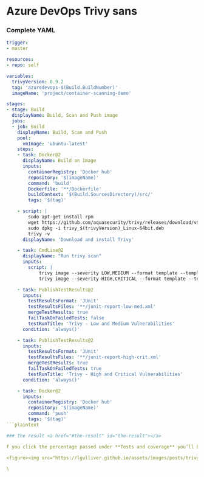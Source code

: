 # Azure DevOps Trivy sans

### Complete YAML <a href="#complete-yaml" id="complete-yaml"></a>

```yaml
trigger:
- master

resources:
- repo: self

variables:
  trivyVersion: 0.9.2
  tag: 'azuredevops-$(Build.BuildNumber)'
  imageName: 'project/container-scanning-demo'

stages:
- stage: Build
  displayName: Build, Scan and Push image
  jobs:  
  - job: Build
    displayName: Build, Scan and Push
    pool:
      vmImage: 'ubuntu-latest'
    steps:
    - task: Docker@2
      displayName: Build an image
      inputs:
        containerRegistry: 'Docker hub'
        repository: '$(imageName)'
        command: 'build'
        Dockerfile: '**/Dockerfile'
        buildContext: '$(Build.SourcesDirectory)/src/'
        tags: '$(tag)'

    - script: |
        sudo apt-get install rpm
        wget https://github.com/aquasecurity/trivy/releases/download/v$(trivyVersion)/trivy_$(trivyVersion)_Linux-64bit.deb
        sudo dpkg -i trivy_$(trivyVersion)_Linux-64bit.deb
        trivy -v
      displayName: 'Download and install Trivy'

    - task: CmdLine@2
      displayName: "Run trivy scan"
      inputs:
        script: |
            trivy image --severity LOW,MEDIUM --format template --template "@templates/junit.tpl" -o junit-report-low-med.xml $(imageName):$(tag)         
            trivy image --severity HIGH,CRITICAL --format template --template "@templates/junit.tpl" -o junit-report-high-crit.xml $(imageName):$(tag)         

    - task: PublishTestResults@2
      inputs:
        testResultsFormat: 'JUnit'
        testResultsFiles: '**/junit-report-low-med.xml'
        mergeTestResults: true
        failTaskOnFailedTests: false
        testRunTitle: 'Trivy - Low and Medium Vulnerabilities'
      condition: 'always()'   

    - task: PublishTestResults@2
      inputs:
        testResultsFormat: 'JUnit'
        testResultsFiles: '**/junit-report-high-crit.xml'
        mergeTestResults: true
        failTaskOnFailedTests: true
        testRunTitle: 'Trivy - High and Critical Vulnerabilities'
      condition: 'always()'             

    - task: Docker@2
      inputs:
        containerRegistry: 'Docker hub'
        repository: '$(imageName)'
        command: 'push'
        tags: '$(tag)'
```plaintext

### The result <a href="#the-result" id="the-result"></a>

f you click the percentage passed under **Tests and coverage** you’ll be taken to the test results screen where you will see two test runs.

<figure><img src="https://lgulliver.github.io/assets/images/posts/trivy-azuredevops-failing-tests.png" alt="Trivy Azure DevOps Failing Tests"><figcaption></figcaption></figure>

\
